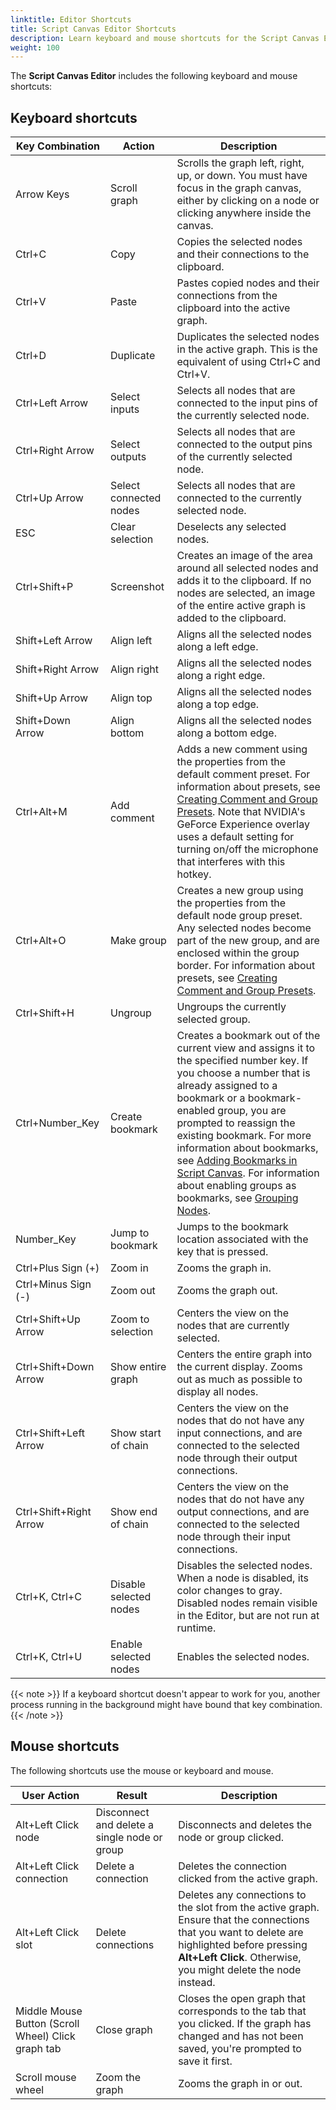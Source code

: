 ```yaml
---
linktitle: Editor Shortcuts
title: Script Canvas Editor Shortcuts
description: Learn keyboard and mouse shortcuts for the Script Canvas Editor in Open 3D Engine (O3DE).
weight: 100
---
```


The **Script Canvas Editor** includes the following keyboard and mouse shortcuts:

## Keyboard shortcuts

| Key Combination | Action | Description |
| --- | --- | --- |
| Arrow Keys | Scroll graph | Scrolls the graph left, right, up, or down. You must have focus in the graph canvas, either by clicking on a node or clicking anywhere inside the canvas. |
| Ctrl+C | Copy | Copies the selected nodes and their connections to the clipboard. |
| Ctrl+V | Paste | Pastes copied nodes and their connections from the clipboard into the active graph. |
| Ctrl+D | Duplicate | Duplicates the selected nodes in the active graph. This is the equivalent of using Ctrl+C and Ctrl+V. |
| Ctrl+Left Arrow | Select inputs | Selects all nodes that are connected to the input pins of the currently selected node. |
| Ctrl+Right Arrow | Select outputs | Selects all nodes that are connected to the output pins of the currently selected node. |
| Ctrl+Up Arrow | Select connected nodes | Selects all nodes that are connected to the currently selected node. |
| ESC | Clear selection | Deselects any selected nodes. |
| Ctrl+Shift+P | Screenshot | Creates an image of the area around all selected nodes and adds it to the clipboard. If no nodes are selected, an image of the entire active graph is added to the clipboard. |
| Shift+Left Arrow | Align left | Aligns all the selected nodes along a left edge. |
| Shift+Right Arrow | Align right | Aligns all the selected nodes along a right edge. |
| Shift+Up Arrow | Align top | Aligns all the selected nodes along a top edge. |
| Shift+Down Arrow | Align bottom | Aligns all the selected nodes along a bottom edge. |
| Ctrl+Alt+M | Add comment | Adds a new comment using the properties from the default comment preset. For information about presets, see [Creating Comment and Group Presets](/docs/user-guide/scripting/script-canvas/editor-reference/nodes/organizing/creating-comment-and-group-presets). Note that NVIDIA's GeForce Experience overlay uses a default setting for turning on/off the microphone that interferes with this hotkey. |
| Ctrl+Alt+O | Make group | Creates a new group using the properties from the default node group preset. Any selected nodes become part of the new group, and are enclosed within the group border. For information about presets, see [Creating Comment and Group Presets](/docs/user-guide/scripting/script-canvas/editor-reference/nodes/organizing/creating-comment-and-group-presets). |
| Ctrl+Shift+H | Ungroup | Ungroups the currently selected group. |
| Ctrl+Number_Key | Create bookmark | Creates a bookmark out of the current view and assigns it to the specified number key. If you choose a number that is already assigned to a bookmark or a bookmark-enabled group, you are prompted to reassign the existing bookmark. For more information about bookmarks, see [Adding Bookmarks in Script Canvas](/docs/user-guide/scripting/script-canvas/editor-reference/nodes/organizing/adding-bookmarks). For information about enabling groups as bookmarks, see [Grouping Nodes](/docs/user-guide/scripting/script-canvas/editor-reference/nodes/organizing/grouping-nodes). |
| Number_Key | Jump to bookmark | Jumps to the bookmark location associated with the key that is pressed. |
| Ctrl+Plus Sign (+) | Zoom in | Zooms the graph in. |
| Ctrl+Minus Sign (-) | Zoom out | Zooms the graph out. |
| Ctrl+Shift+Up Arrow | Zoom to selection | Centers the view on the nodes that are currently selected. |
| Ctrl+Shift+Down Arrow | Show entire graph | Centers the entire graph into the current display. Zooms out as much as possible to display all nodes. |
| Ctrl+Shift+Left Arrow | Show start of chain | Centers the view on the nodes that do not have any input connections, and are connected to the selected node through their output connections. |
| Ctrl+Shift+Right Arrow | Show end of chain | Centers the view on the nodes that do not have any output connections, and are connected to the selected node through their input connections. |
| Ctrl+K, Ctrl+C | Disable selected nodes | Disables the selected nodes. When a node is disabled, its color changes to gray. Disabled nodes remain visible in the Editor, but are not run at runtime. |
| Ctrl+K, Ctrl+U | Enable selected nodes | Enables the selected nodes. |

{{< note >}}
If a keyboard shortcut doesn't appear to work for you, another process running in the background might have bound that key combination.
{{< /note >}}

## Mouse shortcuts

The following shortcuts use the mouse or keyboard and mouse.

| User Action | Result | Description |
| --- | --- | --- |
| Alt+Left Click node | Disconnect and delete a single node or group | Disconnects and deletes the node or group clicked. |
| Alt+Left Click connection | Delete a connection | Deletes the connection clicked from the active graph. |
| Alt+Left Click slot | Delete connections |  Deletes any connections to the slot from the active graph.  Ensure that the connections that you want to delete are highlighted before pressing **Alt+Left Click**. Otherwise, you might delete the node instead.   |
| Middle Mouse Button (Scroll Wheel) Click graph tab | Close graph | Closes the open graph that corresponds to the tab that you clicked. If the graph has changed and has not been saved, you're prompted to save it first. |
| Scroll mouse wheel | Zoom the graph | Zooms the graph in or out. |
